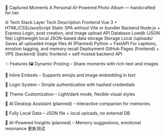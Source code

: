 📸 Captured Moments
A Personal AI-Powered Photo Album — handcrafted for her.

🌐 Tech Stack
Layer	Tech	Description
Frontend	Vue 3 + HTML/CSS/JavaScript	Static SPA without Vite or bundler
Backend	Node.js + Express	Login, post creation, and image upload API
Database	Lowdb (JSON file)	Lightweight local JSON-based data storage
Storage	Local /uploads/	Saves all uploaded image files
AI (Planned)	Python + FastAPI	For captions, emotion tagging, and memory recall
Deployment	GitHub Pages (frontend) + VPS (backend)	Static frontend + self-hosted backend API

✨ Features
🖼️ Dynamic Posting – Share moments with rich-text and images

📝 Inline Embeds – Supports emojis and image embedding in text

🔐 Login System – Simple authentication with hashed credentials

🎨 Theme Customization – Light/dark mode, flexible visual styles

🐾 AI Desktop Assistant (planned) – Interactive companion for memories

📁 Fully Local Data – JSON file + local uploads, no external DB

💬 AI-Powered Insights (planned) – Memory suggestions, emotional resonance
更新测试